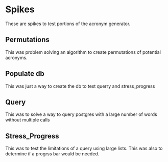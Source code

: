 # Spikes

These are spikes to test portions of the acronym generator.

## Permutations

This was problem solving an algorithm to create permutations of potential acronyms.

## Populate db

This was just a way to create the db to test querry and stress_progress

## Query

This was to solve a way to query postgres with a large number of words without multiple calls


## Stress_Progress

This was to test the limitations of a query using large lists.  This was also to
determine if a progrss bar would be needed.